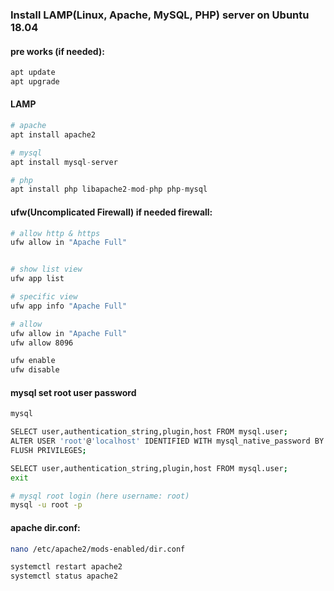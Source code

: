 ### Install LAMP(Linux, Apache, MySQL, PHP) server on Ubuntu 18.04

#### pre works (if needed):
```bash
apt update
apt upgrade
```

#### LAMP
```python
# apache
apt install apache2

# mysql
apt install mysql-server

# php
apt install php libapache2-mod-php php-mysql
```

#### ufw(Uncomplicated Firewall) if needed firewall:
```bash
# allow http & https
ufw allow in "Apache Full"


# show list view
ufw app list

# specific view
ufw app info "Apache Full"

# allow
ufw allow in "Apache Full"
ufw allow 8096

ufw enable
ufw disable
```

#### mysql set root user password
```bash
mysql

SELECT user,authentication_string,plugin,host FROM mysql.user;
ALTER USER 'root'@'localhost' IDENTIFIED WITH mysql_native_password BY 'password';
FLUSH PRIVILEGES;

SELECT user,authentication_string,plugin,host FROM mysql.user;
exit

# mysql root login (here username: root)
mysql -u root -p
```

#### apache dir.conf:
```bash
nano /etc/apache2/mods-enabled/dir.conf

systemctl restart apache2
systemctl status apache2
```

